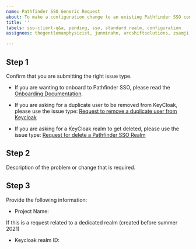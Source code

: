```yaml
---
name: Pathfinder SSO Generic Request
about: To make a configuration change to an existing Pathfinder SSO configuration or to ask for help
title: ''
labels: sso-client-q&a, pending, sso, standard realm, configuration
assignees: thegentlemanphysicist, junminahn, arcshiftsolutions, zsamji

---
```

## Step 1
Confirm that you are submitting the right issue type. 
* If you are wanting to onboard to Pathfinder SSO, please read the [Onboarding Documentation](https://github.com/bcgov/sso-keycloak/wiki/SSO-Onboarding).


* If you are asking for a duplicate user to be removed from KeyCloak, please use the issue type: [Request to remove a duplicate user from Keycloak](TBD)

* If you are asking for a KeyCloak realm to get deleted, please use the issue type: [Request for delete a Pathfinder SSO Realm](TBD)

## Step 2
Description of the problem or change that is required.

## Step 3
Provide the following information:

* Project Name: 

If this is a request related to a dedicated realm (created before summer 2021)
* Keycloak realm ID: 


